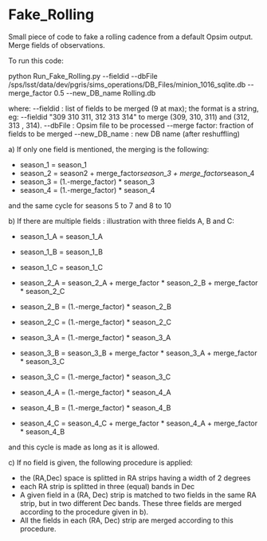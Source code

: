# Fake_Rolling
Small piece of code to fake a rolling cadence from a default Opsim output.
Merge fields of observations.

To run this code:

python Run_Fake_Rolling.py --fieldid --dbFile /sps/lsst/data/dev/pgris/sims_operations/DB_Files/minion_1016_sqlite.db --merge_factor 0.5 --new_DB_name Rolling.db

where:
--fieldid : list of fields to be merged (9 at max); the format is a string, eg: --fieldid "309 310 311, 312 313 314" to merge (309, 310, 311) and (312, 313 , 314).
--dbFile : Opsim file to be processed
--merge factor: fraction of fields to be merged
--new_DB_name : new DB name (after reshuffling)

a) If only one field is mentioned, the merging is the following:

- season_1 = season_1
- season_2 = season2 + merge_factor*season_3 + merge_factor*season_4
- season_3 = (1.-merge_factor) * season_3
- season_4 = (1.-merge_factor) * season_4

and the same cycle for seasons 5 to 7 and 8 to 10

b) If there are multiple fields : illustration with three fields A, B and C:

- season_1_A = season_1_A
- season_1_B = season_1_B
- season_1_C = season_1_C

- season_2_A = season_2_A + merge_factor * season_2_B + merge_factor * season_2_C
- season_2_B = (1.-merge_factor) * season_2_B
- season_2_C = (1.-merge_factor) * season_2_C

- season_3_A = (1.-merge_factor) * season_3_A 
- season_3_B = season_3_B + merge_factor * season_3_A + merge_factor * season_3_C
- season_3_C = (1.-merge_factor) * season_3_C

- season_4_A = (1.-merge_factor) * season_4_A 
- season_4_B = (1.-merge_factor) * season_4_B
- season_4_C = season_4_C + merge_factor * season_4_A + merge_factor * season_4_B

and this cycle is made as long as it is allowed.

c) If no field is given, the following procedure is applied:

- the (RA,Dec) space is splitted in RA strips having a width of 2 degrees
- each RA strip is splitted in three (equal) bands in Dec
- A given field in a (RA, Dec) strip is matched to two fields in the same RA strip, but in two different Dec bands. These three fields are merged according to the procedure given in b).
- All the fields in each (RA, Dec) strip are merged according to this procedure.

  